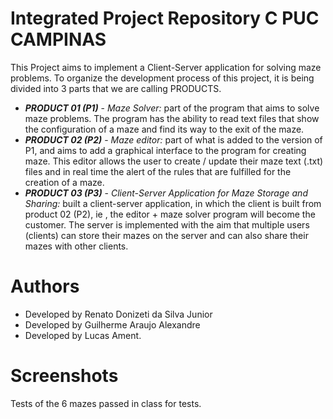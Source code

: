 # Integrated Project Repository C PUC CAMPINAS

This Project aims to implement a Client-Server application for solving maze problems.
To organize the development process of this project, it is being divided into 3 parts that we are calling PRODUCTS.

- ***PRODUCT 01 (P1)*** - *Maze Solver:* part of the program that aims to solve maze problems. The program has the ability to read text files that show the configuration of a maze and find its way to the exit of the maze.
- ***PRODUCT 02 (P2)*** - *Maze editor:* part of what is added to the version of P1, and aims to add a graphical interface to the program for creating maze. This editor allows the user to create / update their maze text (.txt) files and in real time the alert of the rules that are fulfilled for the creation of a maze.
- ***PRODUCT 03 (P3)*** - *Client-Server Application for Maze Storage and Sharing:* built a client-server application, in which the client is built from product 02 (P2), ie , the editor + maze solver program will become the customer. The server is implemented with the aim that multiple users (clients) can store their mazes on the server and can also share their mazes with other clients.

# Authors

- Developed by Renato Donizeti da Silva Junior
- Developed by Guilherme Araujo Alexandre
- Developed by Lucas Ament.

# Screenshots

Tests of the 6 mazes passed in class for tests.

